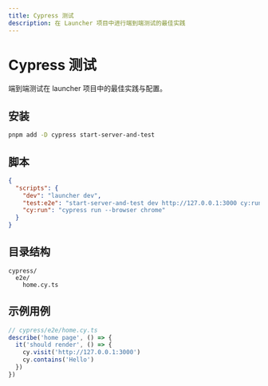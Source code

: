 ```yaml
---
title: Cypress 测试
description: 在 Launcher 项目中进行端到端测试的最佳实践
---
```


# Cypress 测试

端到端测试在 launcher 项目中的最佳实践与配置。

## 安装

```bash
pnpm add -D cypress start-server-and-test
```

## 脚本

```json
{
  "scripts": {
    "dev": "launcher dev",
    "test:e2e": "start-server-and-test dev http://127.0.0.1:3000 cy:run",
    "cy:run": "cypress run --browser chrome"
  }
}
```

## 目录结构

```
cypress/
  e2e/
    home.cy.ts
```

## 示例用例

```ts
// cypress/e2e/home.cy.ts
describe('home page', () => {
  it('should render', () => {
    cy.visit('http://127.0.0.1:3000')
    cy.contains('Hello')
  })
})
```
